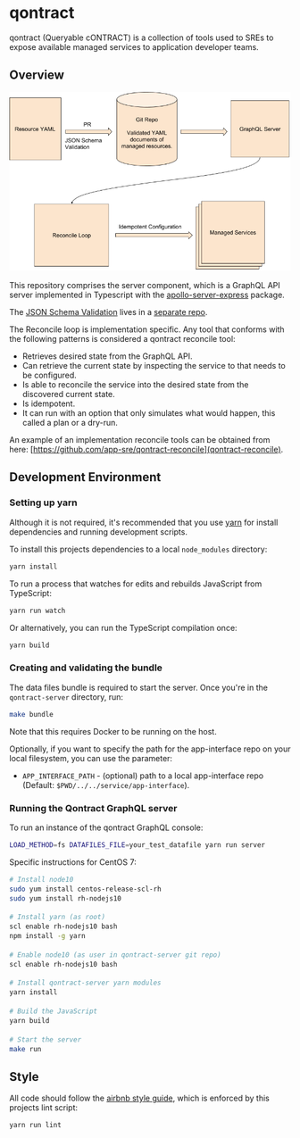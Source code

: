 # qontract

qontract (Queryable cONTRACT) is a collection of tools used to SREs to expose
available managed services to application developer teams.

## Overview

![qontract overview](images/qontract.png?raw=true "Qontract overview")

This repository comprises the server component, which is a GraphQL API server implemented in Typescript with the [apollo-server-express](https://www.npmjs.com/package/apollo-server-express) package.

The [JSON Schema Validation](https://github.com/app-sre/qontract-validator) lives in a [separate repo](https://github.com/app-sre/qontract-validator).

The Reconcile loop is implementation specific. Any tool that conforms with the following patterns is considered a qontract reconcile tool:

- Retrieves desired state from the GraphQL API.
- Can retrieve the current state by inspecting the service to that needs to be configured.
- Is able to reconcile the service into the desired state from the discovered current state.
- Is idempotent.
- It can run with an option that only simulates what would happen, this called a plan or a dry-run.

An example of an implementation reconcile tools can be obtained from here: [https://github.com/app-sre/qontract-reconcile](qontract-reconcile).

## Development Environment

### Setting up yarn

Although it is not required, it's recommended that you use [yarn] for install
dependencies and running development scripts.

[yarn]: https://yarnpkg.com

To install this projects dependencies to a local `node_modules` directory:

```sh
yarn install
```

To run a process that watches for edits and rebuilds JavaScript from TypeScript:

```sh
yarn run watch
```

Or alternatively, you can run the TypeScript compilation once:

```sh
yarn build
```
### Creating and validating the bundle

The data files bundle is required to start the server. Once you're in the `qontract-server` directory, run:

```sh
make bundle
```
Note that this requires Docker to be running on the host. 

Optionally, if you want to specify the path for the app-interface repo on your local filesystem, you can use the parameter:
* `APP_INTERFACE_PATH` - (optional) path to a local app-interface repo (Default: `$PWD/../../service/app-interface`).

### Running the Qontract GraphQL server

To run an instance of the qontract GraphQL console:

```sh
LOAD_METHOD=fs DATAFILES_FILE=your_test_datafile yarn run server
```

Specific instructions for CentOS 7:

```sh
# Install node10
sudo yum install centos-release-scl-rh
sudo yum install rh-nodejs10

# Install yarn (as root)
scl enable rh-nodejs10 bash
npm install -g yarn

# Enable node10 (as user in qontract-server git repo)
scl enable rh-nodejs10 bash

# Install qontract-server yarn modules
yarn install

# Build the JavaScript
yarn build

# Start the server
make run
```
## Style

All code should follow the [airbnb style guide], which is enforced by this
projects lint script:

[airbnb style guide]: https://github.com/airbnb/javascript

```sh
yarn run lint
```

